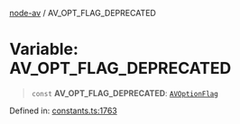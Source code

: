 [node-av](../globals.md) / AV\_OPT\_FLAG\_DEPRECATED

# Variable: AV\_OPT\_FLAG\_DEPRECATED

> `const` **AV\_OPT\_FLAG\_DEPRECATED**: [`AVOptionFlag`](../type-aliases/AVOptionFlag.md)

Defined in: [constants.ts:1763](https://github.com/seydx/av/blob/f8631fc881b394300b1479f511d55cf1c370a87f/src/constants/constants.ts#L1763)

